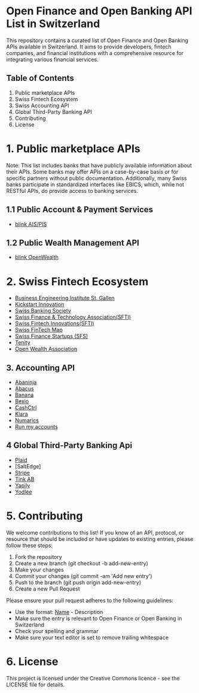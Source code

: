 # Open Finance and Open Banking API List in Switzerland
This repository contains a curated list of Open Finance and Open Banking APIs available in Switzerland. It aims to provide developers, fintech companies, and financial institutions with a comprehensive resource for integrating various financial services.

## Table of Contents
1. Public marketplace APIs
2. Swiss Fintech Ecosystem
3. Swiss Accounting API
4. Global Third-Party Banking API
5. Contributing
6. License

# 1. Public marketplace APIs 
Note: This list includes banks that have publicly available information about their APIs. Some banks may offer APIs on a case-by-case basis or for specific partners without public documentation. Additionally, many Swiss banks participate in standardized interfaces like EBICS, which, while not RESTful APIs, do provide access to banking services.

## 1.1 Public Account & Payment Services
* [blink AIS/PIS](https://docs.blink.six-group.com/docs/category/account-and-payment-services)

## 1.2 Public Wealth Management API
* [blink OpenWealth](https://docs.blink.six-group.com/docs/category/openwealth)

# 2. Swiss Fintech Ecosystem
* [Business Engineering Institute St. Gallen](https://www.bei-sg.ch/)
* [Kickstart Innovation](https://www.kickstart-innovation.com/)
* [Swiss Banking Society](https://www.swissbanking.ch/)
* [Swiss Finance & Technology Association(SFTI)](https://swissfinte.ch/)
* [Swiss Fintech Innovations(SFTI)](https://swissfintechinnovations.ch/) 
* [Swiss FinTech Map](https://fintechmap.ch/)
* [Swiss Finance Startups (SFS)](https://swissfinancestartups.com/)
* [Tenity](https://www.tenity.com/)
* [Open Wealth Association](https://openwealth.ch/)

## 3. Accounting API
* [Abaninja](https://abaninja.ch/apidocs/)
* [Abacus](https://apihub.abacus.ch/)
* [Banana](https://www.banana.ch/doc/en/node/4714)
* [Bexio](https://docs.bexio.com/)
* [CashCtrl](https://app.cashctrl.com/static/help/en/api/index.html#intro)
* [Klara](https://api.klara.ch/docs)
* [Numarics](https://www.numarics.com/en/api-referenz)
* [Run my accounts](https://www.runmyaccounts.ch/support-artikel/run-my-accounts-restful-api/)
  
## 4 Global Third-Party Banking Api
* [Plaid](https://plaid.com/docs/)
* [SaltEdge]
* [Stripe](https://docs.stripe.com/api)
* [Tink AB](https://docs.tink.com/api-introduction)
* [Yapily](https://docs.yapily.com/api/reference/)
* [Yodlee](https://developer.yodlee.com/api)

# 5. Contributing
We welcome contributions to this list! If you know of an API, protocol, or resource that should be included or have updates to existing entries, please follow these steps:

1. Fork the repository
2. Create a new branch (git checkout -b add-new-entry)
3. Make your changes
4. Commit your changes (git commit -am 'Add new entry')
5. Push to the branch (git push origin add-new-entry)
6. Create a new Pull Request

Please ensure your pull request adheres to the following guidelines:

* Use the format: [Name](link) - Description
* Make sure the entry is relevant to Open Finance or Open Banking in Switzerland
* Check your spelling and grammar
* Make sure your text editor is set to remove trailing whitespace

# 6. License
This project is licensed under the Creative Commons licence - see the LICENSE file for details.

